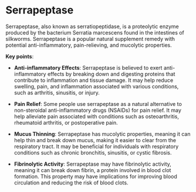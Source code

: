 [//]: # (
source: gpt-3 + jph editing
tags: components
)

# Serrapeptase

Serrapeptase, also known as serratiopeptidase, is a proteolytic enzyme produced by the bacterium Serratia marcescens found in the intestines of silkworms. Serrapeptase is a popular natural supplement remedy with potential anti-inflammatory, pain-relieving, and mucolytic properties.

**Key points**:

* **Anti-inflammatory Effects**: Serrapeptase is believed to exert anti-inflammatory effects by breaking down and digesting proteins that contribute to inflammation and tissue damage. It may help reduce swelling, pain, and inflammation associated with various conditions, such as arthritis, sinusitis, or injury.

* **Pain Relief**: Some people use serrapeptase as a natural alternative to non-steroidal anti-inflammatory drugs (NSAIDs) for pain relief. It may help alleviate pain associated with conditions such as osteoarthritis, rheumatoid arthritis, or postoperative pain.

* **Mucus Thinning**: Serrapeptase has mucolytic properties, meaning it can help thin and break down mucus, making it easier to clear from the respiratory tract. It may be beneficial for individuals with respiratory conditions such as chronic bronchitis, sinusitis, or cystic fibrosis.

* **Fibrinolytic Activity**: Serrapeptase may have fibrinolytic activity, meaning it can break down fibrin, a protein involved in blood clot formation. This property may have implications for improving blood circulation and reducing the risk of blood clots.

